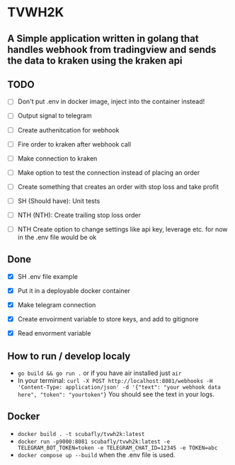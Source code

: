 # TVWH2K
## A Simple application written in golang that handles webhook from tradingview and sends the data to kraken using the kraken api

## TODO
- [ ] Don't put .env in docker image, inject into the container instead!
- [ ] Output signal to telegram
- [ ] Create authenitcation for webhook
- [ ] Fire order to kraken after webhook call
- [ ] Make connection to kraken
- [ ] Make option to test the connection instead of placing an order
- [ ] Create something that creates an order with stop loss and take profit

- [ ] SH (Should have): Unit tests
- [ ] NTH (NTH): Create trailing stop loss order
- [ ] NTH Create option to change settings like api key, leverage etc. for now in the .env file would be ok

## Done
- [x] SH .env file example
- [x] Put it in a deployable docker container
- [x] Make telegram connection
- [x] Create envoirment variable to store keys, and add to gitignore
- [x] Read envorment variable


## How to run / develop localy
- `go build && go run .` or if you have air installed just `air`
- In your terminal: `curl -X POST http://localhost:8081/webhooks -H 'Content-Type: application/json' -d '{"text": "your webhook data here", "token": "yourtoken"}`
You should see the text in your logs.

## Docker
- `docker build . -t scubafly/tvwh2k:latest`
- `docker run -p9000:8081 scubafly/tvwh2k:latest -e TELEGRAM_BOT_TOKEN=token -e TELEGRAM_CHAT_ID=12345 -e TOKEN=abc`
- `docker compose up --build` when the .env file is used.

